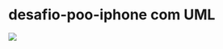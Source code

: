 # desafio-poo-iphone com UML

<img src="/desafio-poo-iphone/blob/main/images/UML_DESAFIO_IPHONE.drawio.png">
